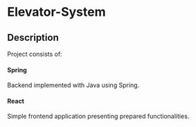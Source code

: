 # Elevator-System

## Description
Project consists of:
#### Spring
Backend implemented with Java using Spring.
#### React
Simple frontend application presenting prepared functionalities.
